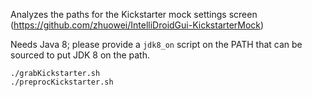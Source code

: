 Analyzes the paths for the Kickstarter mock settings screen (https://github.com/zhuowei/IntelliDroidGui-KickstarterMock)

Needs Java 8; please provide a `jdk8_on` script on the PATH that can be sourced to put JDK 8 on the path.

```
./grabKickstarter.sh
./preprocKickstarter.sh
```
